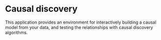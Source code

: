 # Causal discovery

This application provides an environment for interactively building a causal model from your data, and testing the relationships with causal discovery algorithms.
